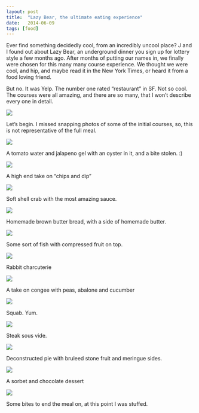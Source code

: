 ```yaml
---
layout: post
title:  "Lazy Bear, the ultimate eating experience"
date:   2014-06-09
tags: [food]
---
```


Ever find something decidedly cool, from an incredibly uncool place? J and I found out about Lazy Bear, an underground dinner you sign up for lottery style a few months ago. After months of putting our names in, we finally were chosen for this many many course experience. We thought we were cool, and hip, and maybe read it in the New York Times, or heard it from a food loving friend. 

But no. It was Yelp. The number one rated “restaurant” in SF. Not so cool. The courses were all amazing, and there are so many, that I won’t describe every one in detail.

![](https://lh5.googleusercontent.com/-GC2xJUp4KII/U-Ku5cqjisI/AAAAAAAAFMQ/6BxIMi2tENM/w537-h716-no/IMG_2021.JPG)

Let’s begin. I missed snapping photos of some of the initial courses, so, this is not representative of the full meal.

![](https://lh6.googleusercontent.com/-A0mkZkZN9A4/U-Kun0Ymk1I/AAAAAAAAFKI/kWSOLu_mbbI/w537-h716-no/IMG_2010.JPG)

A tomato water and jalapeno gel with an oyster in it, and a bite stolen. :)

![](https://lh6.googleusercontent.com/-YB4Z5j8-Hm8/U-KurgEzjdI/AAAAAAAAFKs/KIf9e_XC0F4/w537-h716-no/IMG_2013.JPG)

A high end take on “chips and dip” 

![](https://lh6.googleusercontent.com/-UaTc6eoyER8/U-KushEDoEI/AAAAAAAAFLA/aDTSZZYc7JQ/w537-h716-no/IMG_2014.JPG)

Soft shell crab with the most amazing sauce.

![](https://lh3.googleusercontent.com/nKInhmhiZ9oxf9cuekUT6yP0uMnXnJXVBzOeFe1L-gE=w688-h716-no)

Homemade brown butter bread, with a side of homemade butter.

![](https://lh3.googleusercontent.com/-art7NxwYc2g/U-Ku61pH9HI/AAAAAAAAG3Y/mqlKd1UZWS8/w955-h716-no/IMG_2022.JPG)

Some sort of fish with compressed fruit on top.

![](https://lh5.googleusercontent.com/-y76u1ifIlEY/U-KvDsKWh1I/AAAAAAAAFNA/sFIDWvhd8b8/w537-h716-no/IMG_2025.JPG)

Rabbit charcuterie

![](https://lh4.googleusercontent.com/-L7dj77MR1MI/U-KvJ_8Au6I/AAAAAAAAFNk/2AdMpAzYJlM/w955-h716-no/IMG_2028.JPG)

A take on congee with peas, abalone and cucumber

![](https://lh4.googleusercontent.com/-709Xl26z-lU/U-KvYzr4q-I/AAAAAAAAFO8/7HgY-aBZi4k/w955-h716-no/IMG_2035.JPG)

Squab. Yum.

![](https://lh4.googleusercontent.com/-p_WsKHEKOqI/U-KvcpNZHII/AAAAAAAAFPk/chQNi1g_S4s/w955-h716-no/IMG_2038.JPG)

Steak sous vide. 

![](https://lh4.googleusercontent.com/-6rgq2T8YAAc/U-KvhxoUg1I/AAAAAAAAFQY/aaUOAKNcWBw/w955-h716-no/IMG_2042.JPG)

Deconstructed pie with bruleed stone fruit and meringue sides.

![](https://lh3.googleusercontent.com/-FX-Os6Z5Mfo/U-Kvletd_sI/AAAAAAAAFQ8/debhFQzBC20/w955-h716-no/IMG_2045.JPG)

A sorbet and chocolate dessert

![](https://lh3.googleusercontent.com/-drAl7e9qH0s/U-KvmTfZzyI/AAAAAAAAFRI/FTOSUWe-ErQ/w537-h716-no/IMG_2046.JPG)

Some bites to end the meal on, at this point I was stuffed.